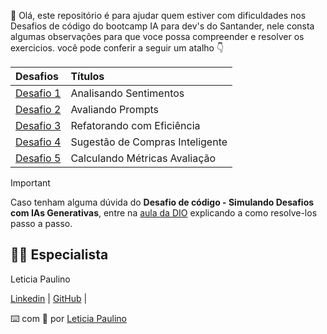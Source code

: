 :wave: Olá, este repositório é para ajudar quem estiver com dificuldades nos Desafios de código do bootcamp IA para dev's do Santander, nele consta algumas observações para que voce possa compreender e resolver os exercicios. você pode conferir a seguir um atalho 
:point_down:

| Desafios | Títulos |
| :------- | :---- |
|      [Desafio 1 ](https://github.com/itzsuzana/Desafio-c-digo-santander-AI/blob/main/Desafio%201)   | Analisando Sentimentos     |
|[Desafio 2 ](https://github.com/itzsuzana/Desafio-c-digo-santander-AI/blob/main/Desafio%202) | Avaliando Prompts | 
| [Desafio 3 ](https://github.com/itzsuzana/Desafio-c-digo-santander-AI/blob/main/Desafio%203) | Refatorando com Eficiência |
|[Desafio 4 ](https://github.com/itzsuzana/Desafio-c-digo-santander-AI/blob/main/Desafio%204) | Sugestão de Compras Inteligente |
| [Desafio 5 ](https://github.com/itzsuzana/Desafio-c-digo-santander-AI/blob/main/Desafio%205) | Calculando Métricas Avaliação |

> [!IMPORTANT]
> Caso tenham alguma dúvida do **Desafio de código - Simulando Desafios com IAs Generativas**, entre na [aula da DIO](https://web.dio.me/course/desafios-de-codigo-aperfeicoe-sua-logica-e-pensamento-computacional/learning/e294adbf-9f6b-434b-a9ab-3645b166457e?back=/track/santander-2024-fundamentos-de-ia-para-devs&tab=undefined&moduleId=undefined) explicando a como resolve-los passo a passo.


## 👨‍💻 Especialista
Leticia Paulino

[Linkedin](https://www.linkedin.com/in/paulino-leticia/) | [GitHub](https://github.com/letpaulino) |

⌨️ com 💜 por [Leticia Paulino](https://www.linkedin.com/in/paulino-leticia/)
